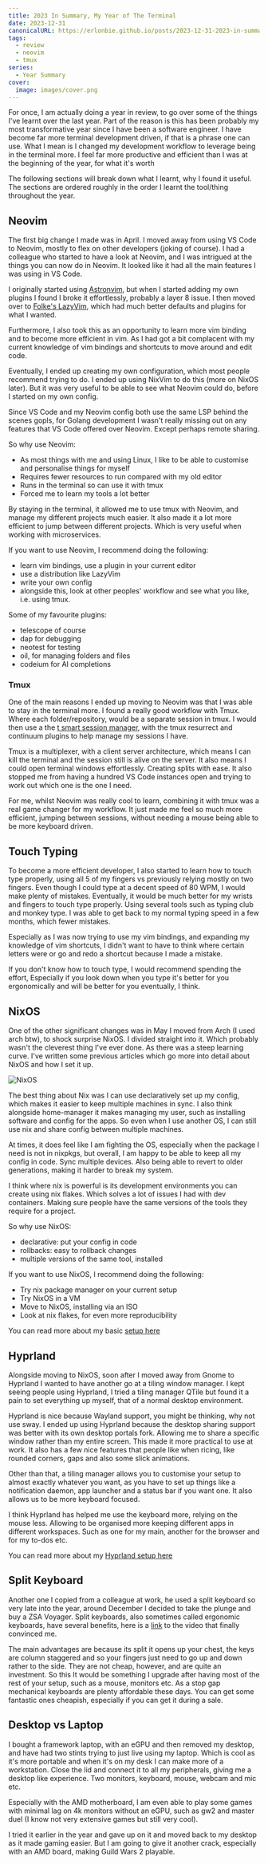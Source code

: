 ```yaml
---
title: 2023 In Summary, My Year of The Terminal
date: 2023-12-31
canonicalURL: https://erlonbie.github.io/posts/2023-12-31-2023-in-summary-my-year-of-the-terminal
tags:
  - review
  - neovim
  - tmux
series:
  - Year Summary
cover:
  image: images/cover.png
---
```


For once, I am actually doing a year in review, to go over some of the things I've learnt over the last year. 
Part of the reason is this has been probably my most transformative year since I have been a software engineer. 
I have become far more terminal development driven, if that is a phrase one can use. What I mean is I changed my 
development workflow to leverage being in the terminal more. I feel far more productive and efficient than I was at 
the beginning of the year, for what it's worth

The following sections will break down what I learnt, why I found it useful. The sections are ordered roughly in
the order I learnt the tool/thing throughout the year.

## Neovim

The first big change I made was in April. I moved away from using VS Code to Neovim, mostly to flex on other developers
(joking of course). I had a colleague who started to have a look at Neovim, and I was intrigued at the things you can 
now do in Neovim. It looked like it had all the main features I was using in VS Code.

I originally started using [Astronvim](https://astronvim.com/), but when I started adding my own plugins I found I broke it effortlessly, probably
a layer 8 issue. I then moved over to [Folke's LazyVim](https://www.lazyvim.org/), which had much better defaults and plugins for what I wanted.

Furthermore, I also took this as an opportunity to learn more vim binding and to become more efficient in vim. As I had got a bit 
complacent with my current knowledge of vim bindings and shortcuts to move around and edit code.

Eventually, I ended up creating my own configuration, which most people recommend trying to do. I ended up using NixVim 
to do this (more on NixOS later). But it was very useful to be able to see what Neovim could do, before I started 
on my own config.

Since VS Code and my Neovim config both use the same LSP behind the scenes gopls, for Golang development I wasn't really
missing out on any features that VS Code offered over Neovim. Except perhaps remote sharing.

So why use Neovim:

-  As most things with me and using Linux, I like to be able to customise and personalise things for myself
-  Requires fewer resources to run compared with my old editor
- Runs in the terminal so can use it with tmux
- Forced me to learn my tools a lot better

By staying in the terminal, it allowed me to use tmux with Neovim, and manage my different projects much easier. It also
made it a lot more efficient to jump between different projects. Which is very useful when working with microservices.

If you want to use Neovim, I recommend doing the following:

- learn vim bindings, use a plugin in your current editor
- use a distribution like LazyVim
- write your own config
- alongside this, look at other peoples' workflow and see what you like, i.e. using tmux.

Some of my favourite plugins:

- telescope of course
- dap for debugging
- neotest for testing
- oil, for managing folders and files
- codeium for AI completions

### Tmux

One of the main reasons I ended up moving to Neovim was that I was able to stay in the terminal more. I found a really
good workflow with Tmux. Where each folder/repository, would be a separate session in tmux. I would then use a the [
t smart session manager](https://github.com/joshmedeski/t-smart-tmux-session-manager), with the tmux resurrect and continuum plugins to help manage my sessions I have.

Tmux is a multiplexer, with a client server architecture, which means I can kill the terminal and the session still is 
alive on the server. It also means I could open terminal windows effortlessly. Creating splits with ease. It also 
stopped me from having a hundred VS Code instances open and trying to work out which one is the one I need. 

For me, whilst Neovim was really cool to learn, combining it with tmux was a real game changer for my workflow. It just 
made me feel so much more efficient, jumping between sessions, without needing a mouse being able to be more keyboard 
driven.

## Touch Typing

To become a more efficient developer, I also started to learn how to touch type properly, using all 5 of my fingers vs 
previously relying mostly on two fingers. Even though I could type at a decent speed of 80 WPM, I would make plenty of mistakes.
Eventually, it would be much better for my wrists and fingers to touch type properly. Using several tools such as 
typing club and monkey type. I was able to get back to my normal typing speed in a few months, which fewer mistakes.

Especially as I was now trying to use my vim bindings, and expanding my knowledge of vim shortcuts, I didn't want to have 
to think where certain letters were or go and redo a shortcut because I made a mistake.

If you don't know how to touch type, I would recommend spending the effort, Especially if you look down when you type 
it's better for you ergonomically and will be better for you eventually, I think.

## NixOS

One of the other significant changes was in May I moved from Arch (I used arch btw), to shock surprise NixOS. I divided straight 
into it. Which probably wasn't the cleverest thing I've ever done. As there was a steep learning curve. I've written 
some previous articles which go more into detail about NixOS and how I set it up.

![NixOS](images/btw.jpg)

The best thing about Nix was I can use declaratively set up my config, which makes it easier to keep multiple machines
in sync. I also think alongside home-manager it makes managing my user, such as installing software and config 
for the apps. So even when I use another OS, I can still use nix and share config between multiple machines.

At times, it does feel like I am fighting the OS, especially when the package I need is not in nixpkgs, but overall, I am 
happy to be able to keep all my config in code. Sync multiple devices. Also being able to revert to older 
generations, making it harder to break my system.

I think where nix is powerful is its development environments you can create using nix flakes. Which solves a 
lot of issues I had with dev containers. Making sure people have the same versions of the tools they require for a project.

So why use NixOS:

- declarative: put your config in code
- rollbacks: easy to rollback changes
- multiple versions of the same tool, installed

If you want to use NixOS, I recommend doing the following:

- Try nix package manager on your current setup
- Try NixOS in a VM
- Move to NixOS, installing via an ISO
- Look at nix flakes, for even more reproducibility

You can read more about my basic [setup here](https://erlonbie.github.io/posts/2023-10-24-part-2-how-to-setup-nixos-as-part-of-your-development-workflow/)

## Hyprland

Alongside moving to NixOS, soon after I moved away from Gnome to Hyprland I wanted to have another go at a tiling window manager.
I kept seeing people using Hyprland, I tried a tiling manager QTile but found it a pain to 
set everything up myself, that of a normal desktop environment. 

Hyprland is nice because Wayland support, you might be thinking, why not use sway. I ended up using Hyprland because 
the desktop sharing support was better with its own desktop portals fork. Allowing me to share a specific window 
rather than my entire screen. This made it more practical to use at work. It also has a few nice features that people like
when ricing, like rounded corners, gaps and also some slick animations.

Other than that, a tiling manager allows you  to customise your setup to almost exactly whatever you want, as you 
have to set up things like a notification daemon, app launcher and a status bar if you want one. It also allows us to 
be more keyboard focused.

I think Hyprland has helped me use the keyboard more, relying on the mouse less. Allowing to be organised more 
keeping different apps in different workspaces. Such as one for my main, another for the browser and for my to-dos etc.

You can read more about my [Hyprland setup here](https://erlonbie.github.io/posts/2023-11-15-part-3-hyprland-as-part-of-your-development-workflow/)

## Split Keyboard

Another one I copied from a colleague at work, he used a split keyboard so very late into the year, around December 
I decided to take the plunge and buy a ZSA Voyager. Split keyboards, also sometimes called ergonomic keyboards, have 
several benefits, here is a [link](https://www.youtube.com/watch?v=76eALNFp3kk) to the video that finally convinced me. 

The main advantages are because its split it opens up your chest, the keys are column staggered and so your fingers
just need to go up and down rather to the side. They are not cheap, however, and are quite an investment. So this 
It would be something I upgrade after having most of the rest of your setup, such as a mouse, monitors etc. As a stop 
gap mechanical keyboards are plenty affordable these days. You can get some fantastic ones cheapish, especially if 
you can get it during a sale.

## Desktop vs Laptop

I bought a framework laptop, with an eGPU and then removed my desktop, and have had two stints trying to just live using
my laptop. Which is cool as it's more portable and when it's on my desk I can make more of a workstation. Close the lid 
and connect it to all my peripherals, giving me a desktop like experience. Two monitors, keyboard, mouse, webcam and mic 
etc.

Especially with the AMD motherboard, I am even able to play some games with minimal lag on 4k monitors without an 
eGPU, such as gw2 and master duel (I know not very extensive games but still very cool).

I tried it earlier in the year and gave up on it and moved back to my desktop as it made gaming easier. But I am going 
to give it another crack, especially with an AMD board, making Guild Wars 2 playable.
